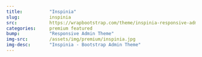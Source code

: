 ```yaml
---
title:			"Inspinia"
slug:			inspinia
src:			https://wrapbootstrap.com/theme/inspinia-responsive-admin-theme-WB0R5L90S?ref=StartBootstrap
categories:		premium featured
bump:			"Responsive Admin Theme"
img-src:		/assets/img/premium/inspinia.jpg
img-desc:		"Inspinia - Bootstrap Admin Theme"
---
```

